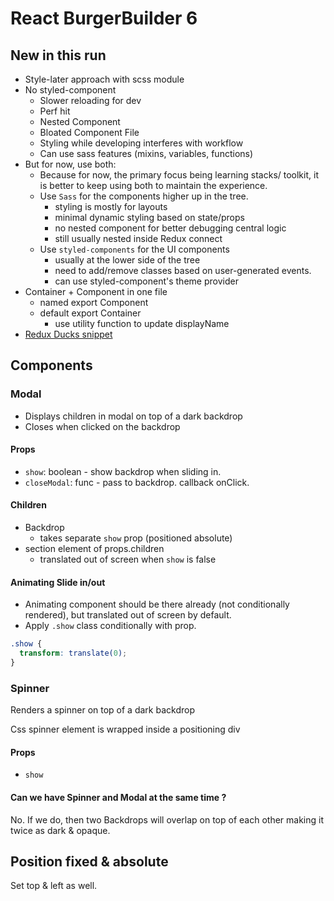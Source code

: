 # React BurgerBuilder 6

## New in this run

- Style-later approach with scss module
- No styled-component
  - Slower reloading for dev
  - Perf hit
  - Nested Component
  - Bloated Component File
  - Styling while developing interferes with workflow
  - Can use sass features (mixins, variables, functions)
- But for now, use both:
  - Because for now, the primary focus being learning stacks/ toolkit, it is better to keep using both to maintain the experience.
  - Use `Sass` for the components higher up in the tree.
    - styling is mostly for layouts
    - minimal dynamic styling based on state/props
    - no nested component for better debugging central logic
    - still usually nested inside Redux connect
  - Use `styled-components` for the UI components
    - usually at the lower side of the tree
    - need to add/remove classes based on user-generated events.
    - can use styled-component's theme provider
- Container + Component in one file
  - named export Component
  - default export Container
    - use utility function to update displayName
- [Redux Ducks snippet](https://gist.github.com/toypiano/5422dc229235b515e5b7f3763198fe5d)

## Components

### Modal

- Displays children in modal on top of a dark backdrop
- Closes when clicked on the backdrop

#### Props

- `show`: boolean - show backdrop when sliding in.
- `closeModal`: func - pass to backdrop. callback onClick.

#### Children

- Backdrop
  - takes separate `show` prop (positioned absolute)
- section element of props.children
  - translated out of screen when `show` is false

#### Animating Slide in/out

- Animating component should be there already (not conditionally rendered), but translated out of screen by default.
- Apply `.show` class conditionally with prop.

```css
.show {
  transform: translate(0);
}
```

### Spinner

Renders a spinner on top of a dark backdrop

Css spinner element is wrapped inside a positioning div

#### Props

- `show`

#### Can we have Spinner and Modal at the same time ?

No. If we do, then two Backdrops will overlap on top of each other making it twice as dark & opaque.

## Position fixed & absolute

Set top & left as well.

